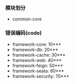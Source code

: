 ### 模块划分
* common-core



### 错误编码(code)
* framework-core: 10***
* framework-db: 20***
* framework-cache: 30***
* framework-web: 40***
* framework-feign: 50***
* framework-seata: 60***
* framework-security: 70***
